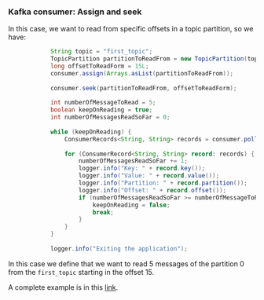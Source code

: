 ### Kafka consumer: Assign and seek 

In this case, we want to read from specific offsets in a topic partition, so we have:

```java
            String topic = "first_topic";
            TopicPartition partitionToReadFrom = new TopicPartition(topic, 0);
            long offsetToReadForm = 15L;
            consumer.assign(Arrays.asList(partitionToReadFrom));
    
            consumer.seek(partitionToReadFrom, offsetToReadForm);
    
            int numberOfMessageToRead = 5;
            boolean keepOnReading = true;
            int numberOfMessagesReadSoFar = 0;
    
            while (keepOnReading) {
                ConsumerRecords<String, String> records = consumer.poll(Duration.ofMillis(100));
    
                for (ConsumerRecord<String, String> record: records) {
                    numberOfMessagesReadSoFar += 1;
                    logger.info("Key: " + record.key());
                    logger.info("Value: " + record.value());
                    logger.info("Partition: " + record.partition());
                    logger.info("Offset: " + record.offset());
                    if (numberOfMessagesReadSoFar >= numberOfMessageToRead) {
                        keepOnReading = false;
                        break;
                    }
                }
            }
    
            logger.info("Exiting the application");
```

In this case we define that we want to read 5 messages of the partition 0 from the `first_topic` starting in the
offset 15.

A complete example is in this [link](https://github.com/mik3lon/kafka-course/blob/master/kafka-basics/src/main/java/github/mikelon/kafka/ConsumerDemoAssignSeek.java).